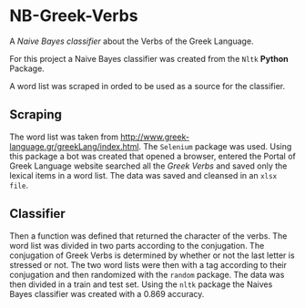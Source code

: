 # NB-Greek-Verbs
A *Naive Bayes classifier* about the Verbs of the Greek Language.

For this project a Naive Bayes classifier was created from the `Nltk` **Python** Package.

A word list was scraped in orded to be used as a source for the classifier.

## Scraping
The word list was taken from http://www.greek-language.gr/greekLang/index.html. 
The `Selenium` package was used. Using this package a bot was created that opened a browser, entered the Portal of Greek Language website searched all the *Greek Verbs* and saved only the lexical items in a word list. The data was saved and cleansed in an `xlsx file`.

## Classifier
Then a function was defined that returned the character of the verbs. The word list was divided in two parts according to the conjugation. The conjugation of Greek Verbs is determined by whether or not the last letter is stressed or not. The two word lists were then with a tag according to their conjugation and then randomized with the  `random` package. The data was then divided in a train and test set. Using the `nltk` package the Naives Bayes classifier was created with a 0.869 accuracy.




